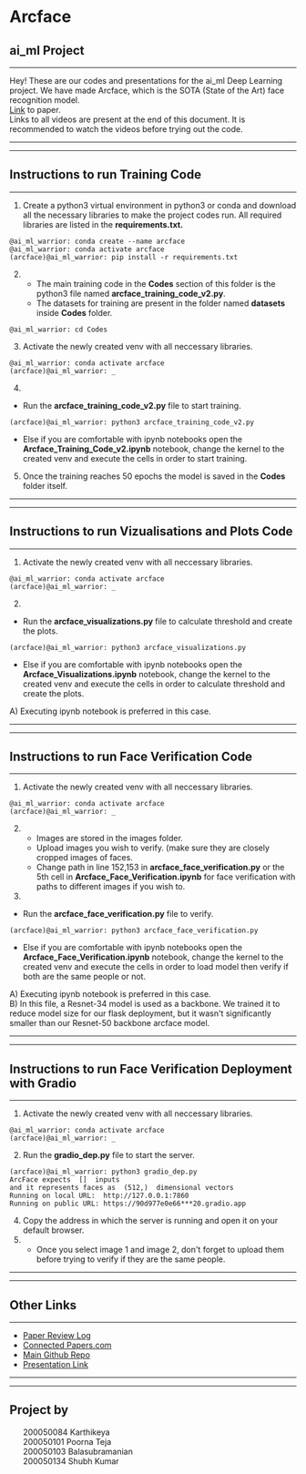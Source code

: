 # Arcface 
## ai_ml Project
***
Hey! These are our codes and presentations for the ai_ml Deep Learning project.
We have made Arcface, which is the SOTA (State of the Art) face recognition model.<br>
[Link](https://arxiv.org/pdf/1804.06655.pdf) to paper.<br>
Links to all videos are present at the end of this document. It is recommended to watch the videos before trying out the code.
***
***
## Instructions to run Training Code
***
1. Create a python3 virtual environment in python3 or conda and download all the necessary libraries to make the project codes run. All required libraries are listed in the <b>requirements.txt.</b>
```console
@ai_ml_warrior: conda create --name arcface
@ai_ml_warrior: conda activate arcface
(arcface)@ai_ml_warrior: pip install -r requirements.txt
```
2. * The main training code in the <b>Codes</b> section of this folder is the python3 file named <b>arcface_training_code_v2.py</b>. 
    * The datasets for training are present in the folder named <b>datasets</b> inside <b>Codes</b> folder.
```console
@ai_ml_warrior: cd Codes
```
3. Activate the newly created venv with all neccessary libraries.
```console
@ai_ml_warrior: conda activate arcface
(arcface)@ai_ml_warrior: _
```
4. 
* Run the <b>arcface_training_code_v2.py</b> file to start training.
```console
(arcface)@ai_ml_warrior: python3 arcface_training_code_v2.py
```
* Else if you are comfortable with ipynb notebooks open the <b>Arcface_Training_Code_v2.ipynb</b> notebook, change the kernel to the created venv and execute the cells in order to start training.

5. Once the training reaches 50 epochs the model is saved in the <b>Codes</b> folder itself.<br>
***
***
## Instructions to run Vizualisations and Plots Code
***
1. Activate the newly created venv with all neccessary libraries.
```console
@ai_ml_warrior: conda activate arcface
(arcface)@ai_ml_warrior: _
```
2. 
* Run the <b>arcface_visualizations.py</b> file to calculate threshold and create the plots.
```console
(arcface)@ai_ml_warrior: python3 arcface_visualizations.py
```
* Else if you are comfortable with ipynb notebooks open the <b>Arcface_Visualizations.ipynb</b> notebook, change the kernel to the created venv and execute the cells in order to calculate threshold and create the plots.

A) Executing ipynb notebook is preferred in this case.<br>
***
***
## Instructions to run Face Verification Code
***
1. Activate the newly created venv with all neccessary libraries.
```console
@ai_ml_warrior: conda activate arcface
(arcface)@ai_ml_warrior: _
```
2. * Images are stored in the images folder. 
    * Upload images you wish to verify. (make sure they are closely cropped images of faces.
    * Change path in line 152,153 in <b>arcface_face_verification.py</b> or the 5th cell in <b>Arcface_Face_Verification.ipynb</b> for face verification with paths to different images if you wish to.
3. 
* Run the <b>arcface_face_verification.py</b> file to verify.
```console
(arcface)@ai_ml_warrior: python3 arcface_face_verification.py
```
* Else if you are comfortable with ipynb notebooks open the <b>Arcface_Face_Verification.ipynb</b> notebook, change the kernel to the created venv and execute the cells in order to load model then verify if both are the same people or not.

A) Executing ipynb notebook is preferred in this case.<br>
B) In this file, a Resnet-34 model is used as a backbone. We trained it to reduce model size for our flask deployment, but it wasn't significantly smaller than our Resnet-50 backbone arcface model.<br>
***
***
## Instructions to run Face Verification Deployment with Gradio
***
1. Activate the newly created venv with all neccessary libraries.
```console
@ai_ml_warrior: conda activate arcface
(arcface)@ai_ml_warrior: _
```
2. Run the <b>gradio_dep.py</b> file to start the server.
```console
(arcface)@ai_ml_warrior: python3 gradio_dep.py
ArcFace expects  []  inputs
and it represents faces as  (512,)  dimensional vectors
Running on local URL:  http://127.0.0.1:7860
Running on public URL: https://90d977e0e66***20.gradio.app
```
4. Copy the address in which the server is running and open it on your default browser.
5. * Once you select image 1 and image 2, don't forget to upload them before trying to verify if they are the same people.
***
***
## Other Links
***
- [Paper Review Log](https://zestyoreo9.gitbook.io/deep-learning-and-neural-networks/one-shot-learning-project/papers)<br>
- [Connected Papers.com](https://www.connectedpapers.com/main/d4f100ca5edfe53b562f1d170b2c48939bab0e27/ArcFace%3A-Additive-Angular-Margin-Loss-for-Deep-Face-Recognition/graph)<br>
- [Main Github Repo](https://github.com/zestyoreo/Arcface)<br>
- [Presentation Link](https://iitbacin-my.sharepoint.com/:p:/g/personal/200050103_iitb_ac_in/EbD_mES0PHtAkZ0ljE6R_GEBHUDhEVAxVmAryNsBSrC21Q?e=mYMgmz)
***
***
## Project by <br>
&nbsp;&nbsp;&nbsp;&nbsp;&nbsp;&nbsp;200050084 Karthikeya<br>
&nbsp;&nbsp;&nbsp;&nbsp;&nbsp;&nbsp;200050101 Poorna Teja<br>
&nbsp;&nbsp;&nbsp;&nbsp;&nbsp;&nbsp;200050103 Balasubramanian<br>
&nbsp;&nbsp;&nbsp;&nbsp;&nbsp;&nbsp;200050134 Shubh Kumar